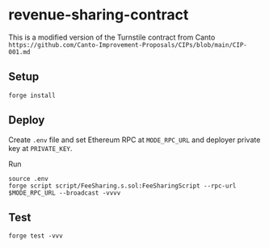 # revenue-sharing-contract
This is a modified version of the Turnstile contract from Canto
```https://github.com/Canto-Improvement-Proposals/CIPs/blob/main/CIP-001.md```

## Setup
`forge install`

## Deploy
Create `.env` file and set Ethereum RPC at `MODE_RPC_URL` and deployer private key at `PRIVATE_KEY`.

Run
```
source .env
forge script script/FeeSharing.s.sol:FeeSharingScript --rpc-url $MODE_RPC_URL --broadcast -vvvv
```

## Test
`forge test -vvv`
